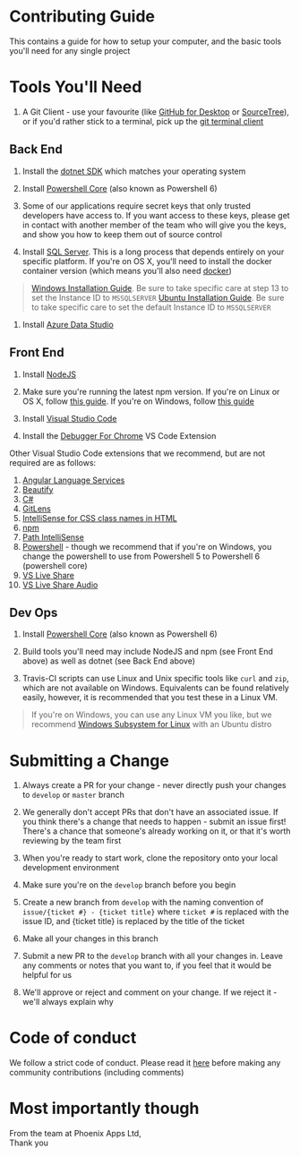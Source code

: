# Contributing Guide

This contains a guide for how to setup your computer, and the basic tools you'll need for any single project

# Tools You'll Need

1. A Git Client - use your favourite (like [GitHub for Desktop](https://desktop.github.com) or [SourceTree](https://www.sourcetreeapp.com/)), or if you'd rather stick to a terminal, pick up the [git terminal client](https://git-scm.com/downloads)

## Back End

1. Install the [dotnet SDK](https://dotnet.microsoft.com/download) which matches your operating system

1. Install [Powershell Core](https://github.com/powershell/powershell#get-powershell) (also known as Powershell 6)

1. Some of our applications require secret keys that only trusted developers have access to. If you want access to these keys, please get in contact with another member of the team who will give you the keys, and show you how to keep them out of source control

1. Install [SQL Server](https://www.microsoft.com/en-gb/sql-server/sql-server-downloads). This is a long process that depends entirely on your specific platform. If you're on OS X, you'll need to install the docker container version (which means you'll also need [docker](https://hub.docker.com/editions/community/docker-ce-desktop-mac))
  > [Windows Installation Guide](https://docs.microsoft.com/en-gb/sql/database-engine/install-windows/install-sql-server-from-the-installation-wizard-setup?view=sql-server-2017). Be sure to take specific care at step 13 to set the Instance ID to `MSSQLSERVER`
  > [Ubuntu Installation Guide](https://docs.microsoft.com/en-gb/sql/linux/quickstart-install-connect-ubuntu?view=sql-server-2017). Be sure to take specific care to set the default Instance ID to `MSSQLSERVER`
  
1. Install [Azure Data Studio](https://docs.microsoft.com/en-us/sql/azure-data-studio/download?view=sql-server-2017)

## Front End

1. Install [NodeJS](https://nodejs.org/en/download/)

1. Make sure you're running the latest npm version. If you're on Linux or OS X, follow [this guide](https://stackoverflow.com/a/6237400/5952236). If you're on Windows, follow [this guide](https://stackoverflow.com/a/31520672/5952236)

1. Install [Visual Studio Code](https://code.visualstudio.com/Download)

1. Install the [Debugger For Chrome](https://marketplace.visualstudio.com/items?itemName=msjsdiag.debugger-for-chrome) VS Code Extension

Other Visual Studio Code extensions that we recommend, but are not required are as follows:
1. [Angular Language Services](https://marketplace.visualstudio.com/items?itemName=Angular.ng-template)
1. [Beautify](https://marketplace.visualstudio.com/items?itemName=HookyQR.beautify)
1. [C#](https://marketplace.visualstudio.com/items?itemName=ms-vscode.csharp)
1. [GitLens](https://marketplace.visualstudio.com/items?itemName=eamodio.gitlens)
1. [IntelliSense for CSS class names in HTML](https://marketplace.visualstudio.com/items?itemName=Zignd.html-css-class-completion)
1. [npm](https://marketplace.visualstudio.com/items?itemName=eg2.vscode-npm-script)
1. [Path IntelliSense](https://marketplace.visualstudio.com/items?itemName=christian-kohler.path-intellisense)
1. [Powershell](https://marketplace.visualstudio.com/items?itemName=ms-vscode.PowerShell) - though we recommend that if you're on Windows, you change the powershell to use from Powershell 5 to  Powershell 6 (powershell core)
1. [VS Live Share](https://marketplace.visualstudio.com/items?itemName=MS-vsliveshare.vsliveshare)
1. [VS Live Share Audio](https://marketplace.visualstudio.com/items?itemName=MS-vsliveshare.vsliveshare-audio)

## Dev Ops

1. Install [Powershell Core](https://github.com/powershell/powershell#get-powershell) (also known as Powershell 6)

1. Build tools you'll need may include NodeJS and npm (see Front End above) as well as dotnet (see Back End above)

1. Travis-CI scripts can use Linux and Unix specific tools like `curl` and `zip`, which are not available on Windows. Equivalents can be found relatively easily, however, it is recommended that you test these in a Linux VM.
  > If you're on Windows, you can use any Linux VM you like, but we recommend [Windows Subsystem for Linux](https://docs.microsoft.com/en-us/windows/wsl/install-win10) with an Ubuntu distro

# Submitting a Change

1. Always create a PR for your change - never directly push your changes to `develop` or `master` branch

1. We generally don't accept PRs that don't have an associated issue. If you think there's a change that needs to happen - submit an issue first! There's a chance that someone's already working on it, or that it's worth reviewing by the team first

1. When you're ready to start work, clone the repository onto your local development environment

1. Make sure you're on the `develop` branch before you begin

1. Create a new branch from `develop` with the naming convention of `issue/{ticket #} - {ticket title}` where `ticket #` is replaced with the issue ID, and {ticket title} is replaced by the title of the ticket

1. Make all your changes in this branch

1. Submit a new PR to the `develop` branch with all your changes in. Leave any comments or notes that you want to, if you feel that it would be helpful for us

1. We'll approve or reject and comment on your change. If we reject it - we'll always explain why

# Code of conduct

We follow a strict code of conduct. Please read it [here](Code_of_Conduct.md) before making any community contributions (including comments)

# Most importantly though
From the team at Phoenix Apps Ltd,  
Thank you
